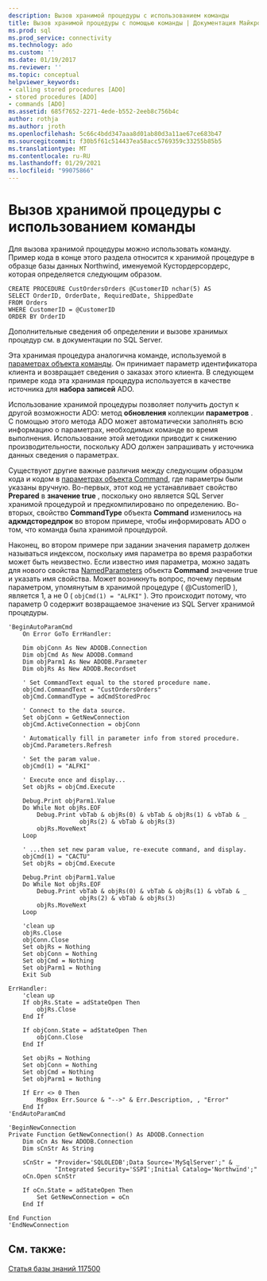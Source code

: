 ```yaml
---
description: Вызов хранимой процедуры с использованием команды
title: Вызов хранимой процедуры с помощью команды | Документация Майкрософт
ms.prod: sql
ms.prod_service: connectivity
ms.technology: ado
ms.custom: ''
ms.date: 01/19/2017
ms.reviewer: ''
ms.topic: conceptual
helpviewer_keywords:
- calling stored procedures [ADO]
- stored procedures [ADO]
- commands [ADO]
ms.assetid: 685f7652-2271-4ede-b552-2eeb8c756b4c
author: rothja
ms.author: jroth
ms.openlocfilehash: 5c66c4bdd347aaa8d01ab80d3a11ae67ce683b47
ms.sourcegitcommit: f30b5f61c514437ea58acc5769359c33255b85b5
ms.translationtype: MT
ms.contentlocale: ru-RU
ms.lasthandoff: 01/29/2021
ms.locfileid: "99075866"
---
```

# <a name="calling-a-stored-procedure-with-a-command"></a>Вызов хранимой процедуры с использованием команды
Для вызова хранимой процедуры можно использовать команду. Пример кода в конце этого раздела относится к хранимой процедуре в образце базы данных Northwind, именуемой Кустордерсордерс, которая определяется следующим образом.  
  
```  
CREATE PROCEDURE CustOrdersOrders @CustomerID nchar(5) AS  
SELECT OrderID, OrderDate, RequiredDate, ShippedDate  
FROM Orders  
WHERE CustomerID = @CustomerID  
ORDER BY OrderID  
```  
  
 Дополнительные сведения об определении и вызове хранимых процедур см. в документации по SQL Server.  
  
 Эта хранимая процедура аналогична команде, используемой в [параметрах объекта команды](./command-object-parameters.md). Он принимает параметр идентификатора клиента и возвращает сведения о заказах этого клиента. В следующем примере кода эта хранимая процедура используется в качестве источника для **набора записей** ADO.  
  
 Использование хранимой процедуры позволяет получить доступ к другой возможности ADO: метод **обновления** коллекции **параметров** . С помощью этого метода ADO может автоматически заполнять всю информацию о параметрах, необходимых команде во время выполнения. Использование этой методики приводит к снижению производительности, поскольку ADO должен запрашивать у источника данных сведения о параметрах.  
  
 Существуют другие важные различия между следующим образцом кода и кодом в [параметрах объекта Command](./command-object-parameters.md), где параметры были указаны вручную. Во-первых, этот код не устанавливает свойство **Prepared** в **значение true** , поскольку оно является SQL Server хранимой процедурой и предкомпилировано по определению. Во-вторых, свойство **CommandType** объекта **Command** изменилось на **адкмдсторедпрок** во втором примере, чтобы информировать ADO о том, что команда была хранимой процедурой.  
  
 Наконец, во втором примере при задании значения параметр должен называться индексом, поскольку имя параметра во время разработки может быть неизвестно. Если известно имя параметра, можно задать для нового свойства [NamedParameters](../../reference/ado-api/namedparameters-property-ado.md) объекта **Command** значение true и указать имя свойства. Может возникнуть вопрос, почему первым параметром, упомянутым в хранимой процедуре ( @CustomerID ), является 1, а не 0 ( `objCmd(1) = "ALFKI"` ). Это происходит потому, что параметр 0 содержит возвращаемое значение из SQL Server хранимой процедуры.  
  
```  
'BeginAutoParamCmd  
    On Error GoTo ErrHandler:  
  
    Dim objConn As New ADODB.Connection  
    Dim objCmd As New ADODB.Command  
    Dim objParm1 As New ADODB.Parameter  
    Dim objRs As New ADODB.Recordset  
  
    ' Set CommandText equal to the stored procedure name.  
    objCmd.CommandText = "CustOrdersOrders"  
    objCmd.CommandType = adCmdStoredProc  
  
    ' Connect to the data source.  
    Set objConn = GetNewConnection  
    objCmd.ActiveConnection = objConn  
  
    ' Automatically fill in parameter info from stored procedure.  
    objCmd.Parameters.Refresh  
  
    ' Set the param value.  
    objCmd(1) = "ALFKI"  
  
    ' Execute once and display...  
    Set objRs = objCmd.Execute  
  
    Debug.Print objParm1.Value  
    Do While Not objRs.EOF  
        Debug.Print vbTab & objRs(0) & vbTab & objRs(1) & vbTab & _  
                    objRs(2) & vbTab & objRs(3)  
        objRs.MoveNext  
    Loop  
  
    ' ...then set new param value, re-execute command, and display.  
    objCmd(1) = "CACTU"  
    Set objRs = objCmd.Execute  
  
    Debug.Print objParm1.Value  
    Do While Not objRs.EOF  
        Debug.Print vbTab & objRs(0) & vbTab & objRs(1) & vbTab & _  
                    objRs(2) & vbTab & objRs(3)  
        objRs.MoveNext  
    Loop  
  
    'clean up  
    objRs.Close  
    objConn.Close  
    Set objRs = Nothing  
    Set objConn = Nothing  
    Set objCmd = Nothing  
    Set objParm1 = Nothing  
    Exit Sub  
  
ErrHandler:  
    'clean up  
    If objRs.State = adStateOpen Then  
        objRs.Close  
    End If  
  
    If objConn.State = adStateOpen Then  
        objConn.Close  
    End If  
  
    Set objRs = Nothing  
    Set objConn = Nothing  
    Set objCmd = Nothing  
    Set objParm1 = Nothing  
  
    If Err <> 0 Then  
        MsgBox Err.Source & "-->" & Err.Description, , "Error"  
    End If  
'EndAutoParamCmd  
  
'BeginNewConnection  
Private Function GetNewConnection() As ADODB.Connection  
    Dim oCn As New ADODB.Connection  
    Dim sCnStr As String  
  
    sCnStr = "Provider='SQLOLEDB';Data Source='MySqlServer';" & _  
             "Integrated Security='SSPI';Initial Catalog='Northwind';"  
    oCn.Open sCnStr  
  
    If oCn.State = adStateOpen Then  
        Set GetNewConnection = oCn  
    End If  
  
End Function  
'EndNewConnection  
```  
  
## <a name="see-also"></a>См. также:  
 [Статья базы знаний 117500](https://www.betaarchive.com/wiki/index.php?title=Microsoft_KB_Archive/185125)
